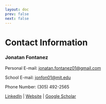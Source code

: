 ```yaml
---
layout: doc
prev: false
next: false
---
```


# Contact Information

### Jonatan Fontanez

Personal E-mail: jonatan.fontanez01@gmail.com

School E-mail: jonfon01@mit.edu

Phone Number: (305) 492-2565

[LinkedIn](https://www.linkedin.com/in/jonatan-fontanez-396154237/) | [Website](jonatanfontanez.com) | [Google Scholar](https://scholar.google.com/citations?view_op=list_works&user=1hbIMVoAAAAJ&hl=en)